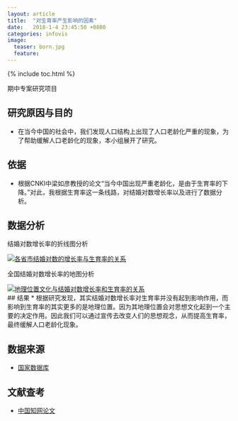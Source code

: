 ```yaml
---
layout: article
title:  "对生育率产生影响的因素"
date:   2018-1-4 23:45:50 +0800
categories: infovis
image:
  teaser: born.jpg
  feature: 
---
```


{% include toc.html %}

期中专案研究项目

## 研究原因与目的
* 在当今中国的社会中，我们发现人口结构上出现了人口老龄化严重的现象，为了帮助缓解人口老龄化的现象，本小组展开了研究。

## 依据
* 根据CNKI中梁如彦教授的论文“当今中国出现严重老龄化，是由于生育率的下降。”对此，我根据生育率这一条线路，对结婚对数增长率以及进行了数据分析。

## 数据分析
结婚对数增长率的折线图分析
<div class='tableauPlaceholder' id='viz1515121302957' style='position: relative'>
     <noscript><a href='#'><img alt='各省市结婚对数的增长率与生育率的关系 ' src='https:&#47;&#47;public.tableau.com&#47;static&#47;images&#47;_1&#47;_15945&#47;sheet0&#47;1_rss.png' style='border: none' />
     </a></noscript><object class='tableauViz'  style='display:none;'><param name='host_url' value='https%3A%2F%2Fpublic.tableau.com%2F' /> <param name='embed_code_version' value='3' /> <param name='site_root' value='' /><param name='name' value='_15945&#47;sheet0' /><param name='tabs' value='no' /><param name='toolbar' value='yes' /><param name='static_image' value='https:&#47;&#47;public.tableau.com&#47;static&#47;images&#47;_1&#47;_15945&#47;sheet0&#47;1.png' /> <param name='animate_transition' value='yes' /><param name='display_static_image' value='yes' /><param name='display_spinner' value='yes' /><param name='display_overlay' value='yes' /><param name='display_count' value='yes' />
     </object>
</div>                
<script type='text/javascript'>                    var divElement = document.getElementById('viz1515121302957');                    var vizElement = divElement.getElementsByTagName('object')[0];                    
vizElement.style.width='1016px';vizElement.style.height='991px';                    var scriptElement = document.createElement('script');                    scriptElement.src = 'https://public.tableau.com/javascripts/api/viz_v1.js';                    
vizElement.parentNode.insertBefore(scriptElement, vizElement);                
</script>

全国结婚对数增长率的地图分析
<div class='tableauPlaceholder' id='viz1515121069730' style='position: relative'>
     <noscript><a href='#'><img alt='地理位置文化与结婚对数增长率和生育率的关系 ' src='https:&#47;&#47;public.tableau.com&#47;static&#47;images&#47;_1&#47;_15996&#47;sheet0&#47;1_rss.png' style='border: none' />
     </a></noscript><object class='tableauViz'  style='display:none;'><param name='host_url' value='https%3A%2F%2Fpublic.tableau.com%2F' /> <param name='embed_code_version' value='3' /> <param name='site_root' value='' /><param name='name' value='_15996&#47;sheet0' /><param name='tabs' value='no' /><param name='toolbar' value='yes' /><param name='static_image' value='https:&#47;&#47;public.tableau.com&#47;static&#47;images&#47;_1&#47;_15996&#47;sheet0&#47;1.png' /> <param name='animate_transition' value='yes' /><param name='display_static_image' value='yes' /><param name='display_spinner' value='yes' /><param name='display_overlay' value='yes' /><param name='display_count' value='yes' />
     </object>
</div>                
<script type='text/javascript'>                    var divElement = document.getElementById('viz1515121069730');                    var vizElement = divElement.getElementsByTagName('object')[0];                    
vizElement.style.width='1016px';vizElement.style.height='991px';                    var scriptElement = document.createElement('script');                    scriptElement.src = 'https://public.tableau.com/javascripts/api/viz_v1.js';                    
vizElement.parentNode.insertBefore(scriptElement, vizElement);                
</script>
## 结果
* 根据研究发现，其实结婚对数增长率对生育率并没有起到影响作用，而影响到生育率的其实更多的是地理位置。因为其地理位置会对思想文化起到一个主要的决定作用。因此我们可以通过宣传去改变人们的思想观念，从而提高生育率，最终缓解人口老龄化现象。

## 数据来源
* [国家数据库](http://data.stats.gov.cn/easyquery.htm?cn=C01)

## 文献查考
* [中国知网论文](http://kns.cnki.net/KCMS/detail/detail.aspx?dbcode=CJFQ&dbname=CJFD2014&filename=SZSY201407010&uid=WEEvREcwSlJHSldRa1FhcEE0NXh1K2ZIdjVzZmkxYWpXVG00cmJ5V0JZZz0)







